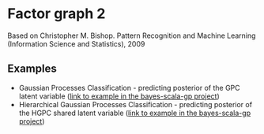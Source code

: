 # Factor graph 2

Based on Christopher M. Bishop. Pattern Recognition and Machine Learning (Information Science and Statistics), 2009

## Examples

* Gaussian Processes Classification - predicting posterior of the GPC latent variable ([link to example in the bayes-scala-gp project](https://github.com/danielkorzekwa/bayes-scala-gp/blob/master/src/test/scala/dk/gp/gpc/factorgraph2/GpcFactorGraph2Test.scala))   
* Hierarchical Gaussian Processes Classification - predicting posterior of the HGPC shared latent variable ([link to example in the bayes-scala-gp project](https://github.com/danielkorzekwa/bayes-scala-gp/blob/master/src/test/scala/dk/gp/hgpc/util/HgpcFactorGraphTest.scala))   
  